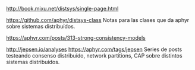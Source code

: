 http://book.mixu.net/distsys/single-page.html

https://github.com/aphyr/distsys-class
Notas para las clases que da aphyr sobre sistemas distribuídos.

https://aphyr.com/posts/313-strong-consistency-models

http://jepsen.io/analyses
https://aphyr.com/tags/jepsen
Series de posts testeando consenso distribuído, network partitions, CAP sobre distintos sistemas distribuídos.
